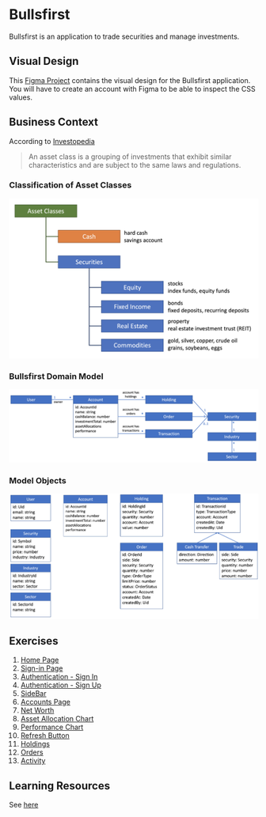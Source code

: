 # Bullsfirst

Bullsfirst is an application to trade securities and manage investments.

## Visual Design

This
[Figma Project](https://www.figma.com/file/UdOTt1Z2fTnm0Cbi0FA1We/Bullsfirst)
contains the visual design for the Bullsfirst application. You will have to
create an account with Figma to be able to inspect the CSS values.

## Business Context

According to
[Investopedia](https://www.investopedia.com/terms/a/assetclasses.asp)

> An asset class is a grouping of investments that exhibit similar
> characteristics and are subject to the same laws and regulations.

### Classification of Asset Classes

![Asset Classes](docs/asset-classes.png)

### Bullsfirst Domain Model

![Bullsfirst Domain Model](docs/domain-model-1.png)

### Model Objects

![Bullsfirst Domain Model](docs/domain-model-2.png)

## Exercises

1. [Home Page](exercises/exercise-1-home-page.md)
2. [Sign-in Page](exercises/exercise-2-sign-in-page.md)
3. [Authentication - Sign In](exercises/exercise-3-authentication-sign-in.md)
4. [Authentication - Sign Up](exercises/exercise-4-authentication-sign-up.md)
5. [SideBar](exercises/exercise-5-sidebar.md)
6. [Accounts Page](exercises/exercise-6-accounts-page.md)
7. [Net Worth](exercises/exercise-7-net-worth.md)
8. [Asset Allocation Chart](exercises/exercise-8-asset-allocation-chart.md)
9. [Performance Chart](exercises/exercise-9-performance-chart.md)
10. [Refresh Button](exercises/exercise-10-refresh-button.md)
11. [Holdings](exercises/exercise-11-holdings.md)
12. [Orders](exercises/exercise-12-orders.md)
13. [Activity](exercises/exercise-13-activity.md)

## Learning Resources

See [here](docs/learning-resources.md)
